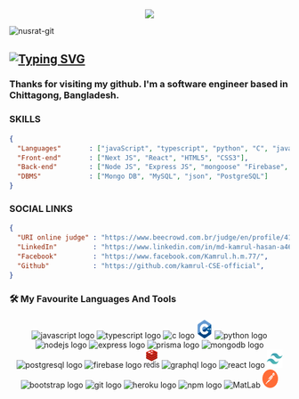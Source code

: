 <div align="center">
  <img src="https://i.ibb.co/6WQRZTP/Purple-and-Yellow-Colorful-Gradient-Motivational-Quote-Linked-In-Article-Cover-Image.png" align="center" height="" width="900" />
</div>
<p align="left"> <img src="https://komarev.com/ghpvc/?username=nusrat-git&label=Profile%20views&color=0e75b6&style=flat" alt="nusrat-git" /> </p>

## <a href="https://github.com/kamrul-CSE-official"><img src="https://readme-typing-svg.demolab.com?font=Fira+Code&weight=700&size=15&pause=800&color=F7F7F7&random=false&width=435&lines=Hi+there+%F0%9F%91%8B;This+is+MD.Kamrul+Hasan;How+are+you+doing%3F+%E2%98%BA" alt="Typing SVG" /></a>
### Thanks for visiting my github. I'm a software engineer based in Chittagong, Bangladesh.

### SKILLS
```json
{
  "Languages"       : ["javaScript", "typescript", "python", "C", "java"],
  "Front-end"       : ["Next JS", "React", "HTML5", "CSS3"],
  "Back-end"        : ["Node JS", "Express JS", "mongoose" "Firebase", "JWT"],
  "DBMS"            : ["Mongo DB", "MySQL", "json", "PostgreSQL"]
}
```

### SOCIAL LINKS
```json
{
  "URI online judge" : "https://www.beecrowd.com.br/judge/en/profile/417423",
  "LinkedIn"         : "https://www.linkedin.com/in/md-kamrul-hasan-a466581ab/",
  "Facebook"         : "https://www.facebook.com/Kamrul.h.m.77/",
  "Github"           : "https://github.com/kamrul-CSE-official",
}
```

###

<h3 align="left">🛠 My Favourite Languages And Tools</h3>

###

<div align="center">
  <img src="https://cdn.jsdelivr.net/gh/devicons/devicon/icons/javascript/javascript-original.svg" height="28" width="33" alt="javascript logo"  />
  <img src="https://cdn.jsdelivr.net/gh/devicons/devicon/icons/typescript/typescript-original.svg" height="28" width="33" alt="typescript logo"  />
  <img src="https://cdn.jsdelivr.net/gh/devicons/devicon/icons/c/c-original.svg" height="28" width="33" alt="c logo"  />
  <img src="https://raw.githubusercontent.com/devicons/devicon/master/icons/cplusplus/cplusplus-original.svg" alt="cplusplus" width="28" height="33"/>
  <img src="https://cdn.jsdelivr.net/gh/devicons/devicon/icons/python/python-original.svg" height="28" width="33" alt="python logo"  />
  <img src="https://cdn.jsdelivr.net/gh/devicons/devicon/icons/nodejs/nodejs-original.svg" height="28" width="33" alt="nodejs logo"  />
  <img src="https://cdn.jsdelivr.net/gh/devicons/devicon/icons/express/express-original.svg" height="28" width="33" alt="express logo"  />
  <img src="https://www.svgrepo.com/show/374002/prisma.svg" height="28" width="33" alt="prisma logo"  />
  <img src="https://cdn.jsdelivr.net/gh/devicons/devicon/icons/mongodb/mongodb-original.svg" height="28" width="33" alt="mongodb logo"  />
  <img src="https://cdn.jsdelivr.net/gh/devicons/devicon/icons/postgresql/postgresql-original.svg" height="28" width="33" alt="postgresql logo"  />
  <img src="https://cdn.jsdelivr.net/gh/devicons/devicon/icons/firebase/firebase-plain.svg" height="28" width="33" alt="firebase logo"  />
  <img src="https://raw.githubusercontent.com/teamedwardforever/Readme-Generator/71f25dd8b98329b168142a6b782a107b75eab178/svg/Skills/Database/redis-original-wordmark.svg" alt="Redis" width="28" height="33"/>
  <img src="https://cdn.jsdelivr.net/gh/devicons/devicon/icons/graphql/graphql-plain.svg" height="28" width="33" alt="graphql logo"  />
  <img src="https://cdn.jsdelivr.net/gh/devicons/devicon/icons/react/react-original.svg" height="28" width="33" alt="react logo"  />
  <img src="https://raw.githubusercontent.com/teamedwardforever/Readme-Generator/71f25dd8b98329b168142a6b782a107b75eab178/svg/Skills/Frontend/tailwindcss-icon.svg" alt="Tailwindcss" width="28" height="33"/>
  <img src="https://cdn.jsdelivr.net/gh/devicons/devicon/icons/bootstrap/bootstrap-original.svg" height="28" width="33" alt="bootstrap logo"  />
  <img src="https://cdn.jsdelivr.net/gh/devicons/devicon/icons/git/git-original.svg" height="28" width="33" alt="git logo"  />
  <img src="https://cdn.jsdelivr.net/gh/devicons/devicon/icons/heroku/heroku-original.svg" height="28" width="33" alt="heroku logo"  />
  <img src="https://cdn.jsdelivr.net/gh/devicons/devicon/icons/npm/npm-original-wordmark.svg" height="28" width="33" alt="npm logo"  />
  <img src="https://dl.dropboxusercontent.com/s/6e7hk06wzjp3j52/Matlab_Logo.png" alt="MatLab" width="28" height="33"/>
  <img src="https://raw.githubusercontent.com/teamedwardforever/Readme-Generator/71f25dd8b98329b168142a6b782a107b75eab178/svg/Skills/Software/getpostman-icon.svg" alt="Postman" width="28" height="33"/>
  
</div>



